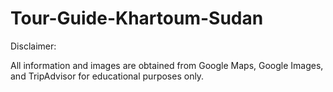 # Tour-Guide-Khartoum-Sudan

Disclaimer:

All information and images are obtained from Google Maps, Google Images, and TripAdvisor for educational purposes only.

